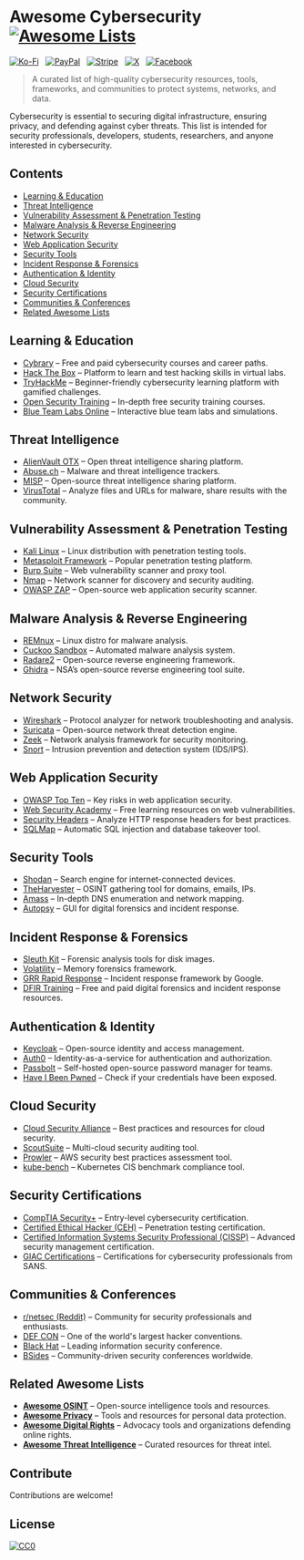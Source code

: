 # Awesome Cybersecurity [![Awesome Lists](https://srv-cdn.himpfen.io/badges/awesome-lists/awesomelists-flat.svg)](https://github.com/awesomelistsio/awesome)

[![Ko-Fi](https://srv-cdn.himpfen.io/badges/kofi/kofi-flat.svg)](https://ko-fi.com/awesomelists) &nbsp; [![PayPal](https://srv-cdn.himpfen.io/badges/paypal/paypal-flat.svg)](https://www.paypal.com/donate/?hosted_button_id=3LLKRXJU44EJJ) &nbsp; [![Stripe](https://srv-cdn.himpfen.io/badges/stripe/stripe-flat.svg)](https://tinyurl.com/e8ymxdw3) &nbsp; [![X](https://srv-cdn.himpfen.io/badges/twitter/twitter-flat.svg)](https://x.com/ListsAwesome) &nbsp; [![Facebook](https://srv-cdn.himpfen.io/badges/facebook-pages/facebook-pages-flat.svg)](https://www.facebook.com/awesomelists)

> A curated list of high-quality cybersecurity resources, tools, frameworks, and communities to protect systems, networks, and data.

Cybersecurity is essential to securing digital infrastructure, ensuring privacy, and defending against cyber threats. This list is intended for security professionals, developers, students, researchers, and anyone interested in cybersecurity.

## Contents

- [Learning & Education](#learning--education)
- [Threat Intelligence](#threat-intelligence)
- [Vulnerability Assessment & Penetration Testing](#vulnerability-assessment--penetration-testing)
- [Malware Analysis & Reverse Engineering](#malware-analysis--reverse-engineering)
- [Network Security](#network-security)
- [Web Application Security](#web-application-security)
- [Security Tools](#security-tools)
- [Incident Response & Forensics](#incident-response--forensics)
- [Authentication & Identity](#authentication--identity)
- [Cloud Security](#cloud-security)
- [Security Certifications](#security-certifications)
- [Communities & Conferences](#communities--conferences)
- [Related Awesome Lists](#related-awesome-lists)

## Learning & Education

- [Cybrary](https://www.cybrary.it/) – Free and paid cybersecurity courses and career paths.
- [Hack The Box](https://www.hackthebox.com/) – Platform to learn and test hacking skills in virtual labs.
- [TryHackMe](https://tryhackme.com/) – Beginner-friendly cybersecurity learning platform with gamified challenges.
- [Open Security Training](http://opensecuritytraining.info/) – In-depth free security training courses.
- [Blue Team Labs Online](https://blueteamlabs.online/) – Interactive blue team labs and simulations.

## Threat Intelligence

- [AlienVault OTX](https://otx.alienvault.com/) – Open threat intelligence sharing platform.
- [Abuse.ch](https://abuse.ch/) – Malware and threat intelligence trackers.
- [MISP](https://www.misp-project.org/) – Open-source threat intelligence sharing platform.
- [VirusTotal](https://www.virustotal.com/) – Analyze files and URLs for malware, share results with the community.

## Vulnerability Assessment & Penetration Testing

- [Kali Linux](https://www.kali.org/) – Linux distribution with penetration testing tools.
- [Metasploit Framework](https://www.metasploit.com/) – Popular penetration testing platform.
- [Burp Suite](https://portswigger.net/burp) – Web vulnerability scanner and proxy tool.
- [Nmap](https://nmap.org/) – Network scanner for discovery and security auditing.
- [OWASP ZAP](https://www.zaproxy.org/) – Open-source web application security scanner.

## Malware Analysis & Reverse Engineering

- [REMnux](https://remnux.org/) – Linux distro for malware analysis.
- [Cuckoo Sandbox](https://cuckoosandbox.org/) – Automated malware analysis system.
- [Radare2](https://rada.re/n/) – Open-source reverse engineering framework.
- [Ghidra](https://ghidra-sre.org/) – NSA’s open-source reverse engineering tool suite.

## Network Security

- [Wireshark](https://www.wireshark.org/) – Protocol analyzer for network troubleshooting and analysis.
- [Suricata](https://suricata.io/) – Open-source network threat detection engine.
- [Zeek](https://zeek.org/) – Network analysis framework for security monitoring.
- [Snort](https://www.snort.org/) – Intrusion prevention and detection system (IDS/IPS).

## Web Application Security

- [OWASP Top Ten](https://owasp.org/www-project-top-ten/) – Key risks in web application security.
- [Web Security Academy](https://portswigger.net/web-security) – Free learning resources on web vulnerabilities.
- [Security Headers](https://securityheaders.com/) – Analyze HTTP response headers for best practices.
- [SQLMap](https://sqlmap.org/) – Automatic SQL injection and database takeover tool.

## Security Tools

- [Shodan](https://www.shodan.io/) – Search engine for internet-connected devices.
- [TheHarvester](https://github.com/laramies/theHarvester) – OSINT gathering tool for domains, emails, IPs.
- [Amass](https://github.com/owasp-amass/amass) – In-depth DNS enumeration and network mapping.
- [Autopsy](https://www.sleuthkit.org/autopsy/) – GUI for digital forensics and incident response.

## Incident Response & Forensics

- [Sleuth Kit](https://www.sleuthkit.org/sleuthkit/) – Forensic analysis tools for disk images.
- [Volatility](https://www.volatilityfoundation.org/) – Memory forensics framework.
- [GRR Rapid Response](https://grr.dev/) – Incident response framework by Google.
- [DFIR Training](https://www.dfir.training/) – Free and paid digital forensics and incident response resources.

## Authentication & Identity

- [Keycloak](https://www.keycloak.org/) – Open-source identity and access management.
- [Auth0](https://auth0.com/) – Identity-as-a-service for authentication and authorization.
- [Passbolt](https://www.passbolt.com/) – Self-hosted open-source password manager for teams.
- [Have I Been Pwned](https://haveibeenpwned.com/) – Check if your credentials have been exposed.

## Cloud Security

- [Cloud Security Alliance](https://cloudsecurityalliance.org/) – Best practices and resources for cloud security.
- [ScoutSuite](https://github.com/nccgroup/ScoutSuite) – Multi-cloud security auditing tool.
- [Prowler](https://github.com/prowler-cloud/prowler) – AWS security best practices assessment tool.
- [kube-bench](https://github.com/aquasecurity/kube-bench) – Kubernetes CIS benchmark compliance tool.

## Security Certifications

- [CompTIA Security+](https://www.comptia.org/certifications/security) – Entry-level cybersecurity certification.
- [Certified Ethical Hacker (CEH)](https://www.eccouncil.org/programs/certified-ethical-hacker-ceh/) – Penetration testing certification.
- [Certified Information Systems Security Professional (CISSP)](https://www.isc2.org/Certifications/CISSP) – Advanced security management certification.
- [GIAC Certifications](https://www.giac.org/) – Certifications for cybersecurity professionals from SANS.

## Communities & Conferences

- [r/netsec (Reddit)](https://www.reddit.com/r/netsec/) – Community for security professionals and enthusiasts.
- [DEF CON](https://defcon.org/) – One of the world's largest hacker conventions.
- [Black Hat](https://www.blackhat.com/) – Leading information security conference.
- [BSides](https://www.securitybsides.com/) – Community-driven security conferences worldwide.

## Related Awesome Lists

- **[Awesome OSINT](https://github.com/awesomelistsio/awesome-osint)** – Open-source intelligence tools and resources.
- **[Awesome Privacy](https://github.com/awesomelistsio/awesome-privacy)** – Tools and resources for personal data protection.
- **[Awesome Digital Rights](https://github.com/awesomelistsio/awesome-digital-rights)** – Advocacy tools and organizations defending online rights.
- **[Awesome Threat Intelligence](https://github.com/awesomelistsio/awesome-threat-intelligence)** – Curated resources for threat intel.

## Contribute

Contributions are welcome!

## License

[![CC0](https://mirrors.creativecommons.org/presskit/buttons/88x31/svg/by-sa.svg)](http://creativecommons.org/licenses/by-sa/4.0/)
